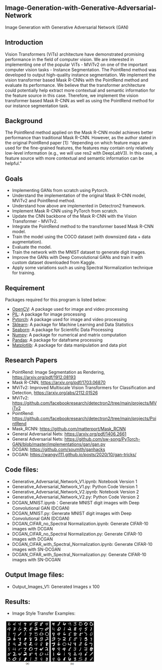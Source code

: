 ## Image-Generation-with-Generative-Adversarial-Network
Image Generation with Generative Adversarial Network (GAN)

## Introduction
Vision Transformers (ViTs) architecture have demonstrated promising performance in the field of computer vision. We are interested in implementing one of the popular ViTs - MViTv2 on one of the important computer vision tasks - Instance Segmentation. The PointRend method was developed to output high-quality instance segmentation. We implement the vision transformer based Mask R-CNNs with the PointRend method and evaluate its performance. We believe that the transformer architecture could potentially help extract more contextual and semantic information for the feature source in this case. Therefore, we implement the vision transformer based Mask R-CNN as well as using the PointRend method for our instance segmentation task. 

## Background
The PointRend method applied on the Mask R-CNN model achieves better performance than traditional Mask R-CNN. However, as the author stated in the original PointRend paper [1]: “depending on which feature maps are used for the fine-grained features, the features may contain only relatively low-level information (e.g., we will use res2 with DeepLabV3). In this case, a feature source with more contextual and semantic information can be helpful."

## Goals
- Implementing GANs from scratch using Pytorch.
- Understand the implementation of the original Mask R-CNN model, MViTv2 and PointRend method.
- Understand how above are implemented in Detectron2 framework.
- Implement Mask R-CNN using PyTorch from scratch.
- Update the CNN backbone of the Mask R-CNN with the Vision Transformer - MViTv2.
- Integrate the PointRend method to the transformer based Mask R-CNN model.
- Train the model using the COCO dataset (with downsized data + data augmentation).
- Evaluate the model.
- Train the network with the MNIST dataset to generate digit images.
- Improve the GANs with Deep Convolutional GANs and train it with custom dataset downloaded from Kaggle.
- Apply some variations such as using Spectral Normalization technique for training.

## Requirement
Packages required for this program is listed below: 
- [OpenCV](https://github.com/opencv/opencv): A package used for image and video processing
- [PIL](https://github.com/python-pillow/Pillow): A package for image processing
- [Pytorch](https://github.com/pytorch): A package used for image and video processing
- [Sklearn](https://github.com/sklearn): A package for Machine Learning and Data Statistics
- [Seaborn](https://github.com/seaborn): A package for Scientific Data Processing
- [Numpy](https://github.com/numpy): A package for numerical and matrix computation
- [Pandas](https://github.com/pandas): A package for dataframe processing
- [Matplotlib](https://github.com/matplotlib): A package for data manipulation and data plot

## Research Papers
- PointRend: Image Segmentation as Rendering, https://arxiv.org/pdf/1912.08193
- Mask R-CNN, https://arxiv.org/pdf/1703.06870
- MViTv2: Improved Multiscale Vision Transformers for Classification and Detection, https://arxiv.org/abs/2112.01526
- MViTv2: https://github.com/facebookresearch/detectron2/tree/main/projects/MViTv2
- PointRend: https://github.com/facebookresearch/detectron2/tree/main/projects/PointRend
- Mask_RCNN: https://github.com/matterport/Mask_RCNN
- General Adversarial Nets: https://arxiv.org/pdf/1406.2661
- General Adversarial Nets: https://github.com/sw-song/PyTorch-GAN/blob/master/implementations/gan/gan.py
- DCGAN: https://github.com/soumith/ganhacks
- DCGAN: https://wangyi111.github.io/posts/2020/10/gan-tricks/

## Code files:
- Generative_Adversarial_Network_V1.ipynb: Notebook Version 1
- Generative_Adversarial_Network_V1.py: Python Code Version 1
- Generative_Adversarial_Network_V2.ipynb: Notebook Version 2
- Generative_Adversarial_Network_V2.py: Python Code Version 2
- DCGAN_MNIST.ipynb：Generate MNIST digit images with Deep Convolutional GAN (DCGAN)
- DCGAN_MNIST.py: Generate MNIST digit images with Deep Convolutional GAN (DCGAN)
- DCGAN_CIFAR_no_Spectral Normalization.ipynb: Generate CIFAR-10 images with DCGAN
- DCGAN_CIFAR_no_Spectral Normalization.py: Generate CIFAR-10 images with DCGAN
- DCGAN_CIFAR_with_Spectral_Normalization.ipynb: Generate CIFAR-10 images with SN-DCGAN
- DCGAN_CIFAR_with_Spectral_Normalization.py: Generate CIFAR-10 images with SN-DCGAN

## Output Image files:
- Output_Images_V1: Generated Images x 100

## Results:
- Image Style Transfer Examples: 
<img src="https://github.com/ZhenyangXuUVA/Image-Generation-with-Generative-Adversarial-Network/blob/main/Readme/Figure01.png" width="300" height="150">
